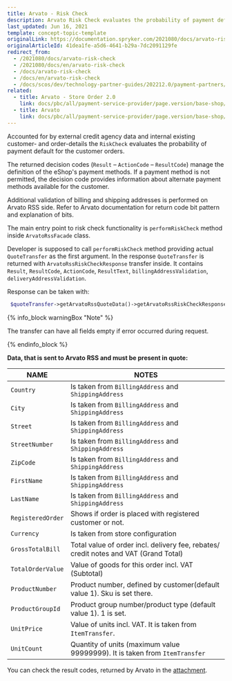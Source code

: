 ```yaml
---
title: Arvato - Risk Check
description: Arvato Risk Check evaluates the probability of payment default for the customer orders.
last_updated: Jun 16, 2021
template: concept-topic-template
originalLink: https://documentation.spryker.com/2021080/docs/arvato-risk-check
originalArticleId: 41dea1fe-a5d6-4641-b29a-7dc2091129fe
redirect_from:
  - /2021080/docs/arvato-risk-check
  - /2021080/docs/en/arvato-risk-check
  - /docs/arvato-risk-check
  - /docs/en/arvato-risk-check
  - /docs/scos/dev/technology-partner-guides/202212.0/payment-partners/arvato/arvato-risk-check.html
related:
  - title: Arvato - Store Order 2.0
    link: docs/pbc/all/payment-service-provider/page.version/base-shop/third-party-integrations/arvato/arvato-store-order.html
  - title: Arvato
    link: docs/pbc/all/payment-service-provider/page.version/base-shop/third-party-integrations/arvato/arvato.html
---
```


Accounted for by external credit agency data and internal existing customer- and order-details the `RiskCheck` evaluates the probability of payment default for the customer orders.

The returned decision codes (`Result` – `ActionCode` – `ResultCode`) manage the definition of the eShop's payment methods.
If a payment method is not permitted, the decision code provides information about alternate payment methods available for the customer.

Additional validation of billing and shipping addresses is performed on Arvato RSS side. Refer to Arvato documentation for return code bit pattern and explanation of bits.

The main entry point to risk check functionality is `performRiskCheck` method inside `ArvatoRssFacade` class.

Developer is supposed to call `performRiskCheck` method providing actual `QuoteTransfer` as the first argument.
In the response `QuoteTransfer` is returned with `ArvatoRssRiskCheckResponse` transfer inside. It contains `Result`, `ResultCode`, `ActionCode`, `ResultText`, `billingAddressValidation`, `deliveryAddressValidation`.

Response can be taken with:

```php
 $quoteTransfer->getArvatoRssQuoteData()->getArvatoRssRiskCheckResponse();
 ```

{% info_block warningBox "Note" %}

The transfer can have all fields empty if error occurred during request.

{% endinfo_block %}

**Data, that is sent to Arvato RSS and must be present in quote:**

| NAME | NOTES |
| --- | --- |
|  `Country` | Is taken from `BillingAddress` and `ShippingAddress` |
|  `City` | Is taken from `BillingAddress` and `ShippingAddress` |
|  `Street` | Is taken from `BillingAddress` and `ShippingAddress` |
|  `StreetNumber` | Is taken from `BillingAddress` and `ShippingAddress` |
|  `ZipCode` | Is taken from `BillingAddress` and `ShippingAddress` |
|  `FirstName` | Is taken from `BillingAddress` and `ShippingAddress` |
|  `LastName` | Is taken from `BillingAddress` and `ShippingAddress` |
|  `RegisteredOrder` | Shows if order is placed with registered customer or not. |
|  `Currency` | Is taken from store configuration |
|  `GrossTotalBill` | Total value of order incl. delivery fee, rebates/ credit notes and VAT (Grand Total) |
|  `TotalOrderValue` | Value of goods for this order incl. VAT (Subtotal) |
|  `ProductNumber` | Product number, defined by customer(default value 1). Sku is set there. |
|  `ProductGroupId` | Product group number/product type (default value 1). 1 is set. |
|  `UnitPrice` | Value of units incl. VAT. It is taken from `ItemTransfer`. |
|  `UnitCount` | Quantity of units (maximum value 99999999). It is taken from `ItemTransfer` |

You can check the result codes, returned by Arvato in the [attachment](https://spryker.s3.eu-central-1.amazonaws.com/docs/Technology+Partners/Payment+Partners/Arvato/arvato-rss-result-codes.xlsx).
